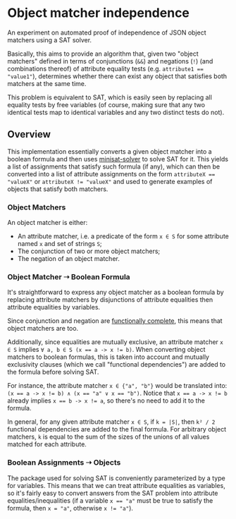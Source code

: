 # Object matcher independence

An experiment on automated proof of independence of JSON object matchers using a SAT solver.

Basically, this aims to provide an algorithm that, given two "object matchers" defined in
terms of conjunctions (`&&`) and negations (`!`) (and combinations thereof) of attribute
equality tests (e.g. `attribute1 == "value1"`), determines whether there can exist any object
that satisfies both matchers at the same time.

This problem is equivalent to SAT, which is easily seen by replacing all equality tests by
free variables (of course, making sure that any two identical tests map to identical variables
and any two distinct tests do not).
 
## Overview

This implementation essentially converts a given object matcher into a boolean formula and then
uses [minisat-solver](https://hackage.haskell.org/package/minisat-solver-0.1) to solve SAT for it.
This yields a list of assignments that satisfy such formula (if any), which can then be converted
into a list of attribute assignments on the form `attributeX == "valueX"` or `attributeX != "valueX"`
and used to generate examples of objects that satisfy both matchers.

### Object Matchers

An object matcher is either:
- An attribute matcher, i.e. a predicate of the form `x ∈ S` for some attribute named `x` and set
  of strings `S`;
- The conjunction of two or more object matchers;
- The negation of an object matcher.

### Object Matcher ➝ Boolean Formula

It's straightforward to express any object matcher as a boolean formula by replacing attribute
matchers by disjunctions of attribute equalities then attribute equalities by variables.

Since conjunction and negation are [functionally complete][fcomplete], this means that object
matchers are too.

[fcomplete]: https://en.wikipedia.org/wiki/Functional_completeness

Additionally, since equalities are mutually exclusive, an attribute matcher `x ∈ S` implies
`∀ a, b ∈ S (x == a -> x != b)`. When converting object matchers to boolean formulas, this is taken
into account and mutually exclusivity clauses (which we call "functional dependencies") are added to
the formula before solving SAT.

For instance, the attribute matcher `x ∈ {"a", "b"}` would be translated into:
`(x == a -> x != b) ∧ (x == "a" ∨ x == "b")`. Notice that `x == a -> x != b` already implies
`x == b -> x != a`, so there's no need to add it to the formula.

In general, for any given attribute matcher `x ∈ S`, if `k = |S|`, then `k² / 2` functional dependencies
are added to the final formula.
For arbitrary object matchers, `k` is equal to the sum of the sizes of the unions of all values matched
for each attribute.

### Boolean Assignments ➝ Objects

The package used for solving SAT is conveniently parameterized by a type for variables. This means that
we can treat attribute equalities as variables, so it's fairly easy to convert answers from the SAT
problem into attribute equalities/inequalities (if a variable `x == "a"` must be true to satisfy the
formula, then `x = "a"`, otherwise `x != "a"`).
